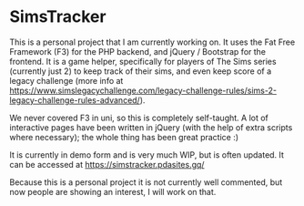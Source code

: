 # SimsTracker

This is a personal project that I am currently working on. It uses the Fat Free Framework (F3) for the PHP backend, and jQuery / Bootstrap for the frontend. It is a game helper, specifically for players of The Sims series (currently just 2) to keep track of their sims, and even keep score of a legacy challenge (more info at https://www.simslegacychallenge.com/legacy-challenge-rules/sims-2-legacy-challenge-rules-advanced/). 

We never covered F3 in uni, so this is completely self-taught. A lot of interactive pages have been written in jQuery (with the help of extra scripts where necessary); the whole thing has been great practice :)

It is currently in demo form and is very much WIP, but is often updated. It can be accessed at https://simstracker.pdasites.gq/

Because this is a personal project it is not currently well commented, but now people are showing an interest, I will work on that.
